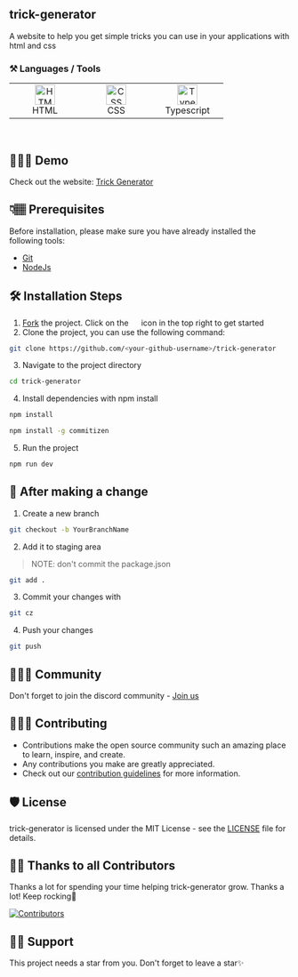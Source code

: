 ## trick-generator

A website to help you get simple tricks you can use in your applications with html and css

### ⚒️ Languages / Tools

 <table>
	 <tbody>
  <tr>
   <td align="Center" width="25%"> 
 <a href="https://developer.mozilla.org/en-US/docs/Glossary/HTML5" target="_blank" rel="noreferrer"><img src="https://cdn.svgporn.com/logos/html-5.svg" width="36" height="36" alt="HTML" /></a>
    <br>HTML
    </td>   
   
   <td align="Center" width="25%">
        <a href="https://developer.mozilla.org/en-US/docs/Web/CSS" target="_blank" rel="noreferrer"><img src="https://cdn.svgporn.com/logos/css-3.svg" width="36" height="36" alt="CSS" /></a>
	<br>CSS
    </td> 
  <td align="Center" width="25%">
	  <a href="https://www.typescriptlang.org/" target="_blank" rel="noreferrer"><img src="https://img.icons8.com/color/144/000000/typescript.png" width="36" height="36" alt="Typescript" /></a>
	<br>Typescript
    </td>   
	  </tr>
</tbody>
  </table>
	
<br>

## 🧑🏾‍💻 Demo

Check out the website: [Trick Generator](https://trick-generator.vercel.app/)

## 👇🏽 Prerequisites

Before installation, please make sure you have already installed the following tools:

- [Git](https://git-scm.com/downloads)
- [NodeJs](https://nodejs.org/en/download/)

## 🛠️ Installation Steps

1. [Fork](https://github.com/Dun-sin/trick-generator/fork) the project. Click on the <a href="https://github.com/Dun-sin/trick-generator/fork"><img src="https://i.imgur.com/G4z1kEe.png" height="15" width="15"></a> icon in the top right to get started
2. Clone the project, you can use the following command:

```bash
git clone https://github.com/<your-github-username>/trick-generator
```

3. Navigate to the project directory

```bash
cd trick-generator
```

4. Install dependencies with npm install

```bash
npm install
```

```bash
npm install -g commitizen 
```

5. Run the project

```bash
npm run dev
```

## 🥂 After making a change

1. Create a new branch

```bash
git checkout -b YourBranchName
```

2. Add it to staging area

> NOTE: don't commit the package.json

```bash
git add .
```

3. Commit your changes with

```bash
git cz
```

4. Push your changes
```bash
git push
```

## 👨‍👩‍👦 Community
Don't forget to join the discord community - [Join us](https://discord.gg/KUWjx4fygJ) 

## 👩🏽‍💻 Contributing

- Contributions make the open source community such an amazing place to learn, inspire, and create.
- Any contributions you make are greatly appreciated.
- Check out our [contribution guidelines](/CONTRIBUTING.md) for more information.

## 🛡️ License

trick-generator is licensed under the MIT License - see the [LICENSE](LICENSE) file for details.

## 💪🏽 Thanks to all Contributors

Thanks a lot for spending your time helping trick-generator grow. Thanks a lot! Keep rocking🍻

[![Contributors](https://contrib.rocks/image?repo=Dun-sin/trick-generator)](https://github.com/Dun-sin/trick-generator/graphs/contributors)

## 🙏🏽 Support

This project needs a star️ from you. Don't forget to leave a star✨
